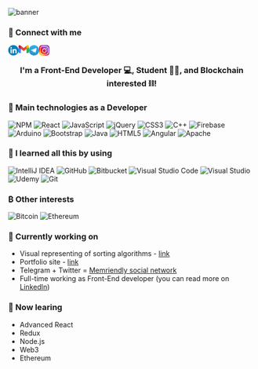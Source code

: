 ![banner](https://i.imgur.com/ifyUDHS.png)

<h3>
🤝 Connect with me
</h3>
<a href="https://www.linkedin.com/in/mykhailo-pomorskyi/"><img align="left" src="https://raw.githubusercontent.com/Pomorskyi/Pomorskyi/main/images/LinkedIn.png" alt="mykhailo-pomorskyi | LinkedIn" width="21px"/></a>

<a href="mailto:mishapomorskyi@gmail.com"><img align="left" src="https://raw.githubusercontent.com/Pomorskyi/Pomorskyi/main/images/gmail.png" alt="mishapomorskyi@gmail.com | Gmail" width="21px"/></a>
<a href="https://t.me/misha_pomorskyi"><img align="left" src="https://raw.githubusercontent.com/Pomorskyi/Pomorskyi/main/images/telegram.png" alt="misha_pomorskyi | Telegram" width="21px"/></a>
<a href="https://www.instagram.com/pomorskyi?r=nametag"><img align="left" src="https://raw.githubusercontent.com/Pomorskyi/Pomorskyi/main/images/instagram.png" alt="pomorskyi | Telegram" width="21px"/></a>

<br />

<h3 align="center">
I'm a Front-End Developer 💻, Student 👨‍🎓, and Blockchain interested ⛓️!
</h3> 

### 💼 Main technologies as a Developer
![NPM](https://img.shields.io/badge/NPM-%23000000.svg?style=for-the-badge&logo=npm&logoColor=white)
![React](https://img.shields.io/badge/react-%2320232a.svg?style=for-the-badge&logo=react&logoColor=%2361DAFB)
![JavaScript](https://img.shields.io/badge/javascript-%23323330.svg?style=for-the-badge&logo=javascript&logoColor=%23F7DF1E)
![jQuery](https://img.shields.io/badge/jquery-%230769AD.svg?style=for-the-badge&logo=jquery&logoColor=white)
![CSS3](https://img.shields.io/badge/css3-%231572B6.svg?style=for-the-badge&logo=css3&logoColor=white)
![C++](https://img.shields.io/badge/c++-%2300599C.svg?style=for-the-badge&logo=c%2B%2B&logoColor=white)
![Firebase](https://img.shields.io/badge/Firebase-039BE5?style=for-the-badge&logo=Firebase&logoColor=white)
![Arduino](https://img.shields.io/badge/-Arduino-00979D?style=for-the-badge&logo=Arduino&logoColor=white)
![Bootstrap](https://img.shields.io/badge/bootstrap-%23563D7C.svg?style=for-the-badge&logo=bootstrap&logoColor=white)
![Java](https://img.shields.io/badge/java-%23ED8B00.svg?style=for-the-badge&logo=java&logoColor=white)
![HTML5](https://img.shields.io/badge/html5-%23E34F26.svg?style=for-the-badge&logo=html5&logoColor=white)
![Angular](https://img.shields.io/badge/angular-%23DD0031.svg?style=for-the-badge&logo=angular&logoColor=white)
![Apache](https://img.shields.io/badge/apache-%23D42029.svg?style=for-the-badge&logo=apache&logoColor=white)

### 🌱 I learned all this by using
![IntelliJ IDEA](https://img.shields.io/badge/IntelliJIDEA-000000.svg?style=for-the-badge&logo=intellij-idea&logoColor=white)
![GitHub](https://img.shields.io/badge/github-%23121011.svg?style=for-the-badge&logo=github&logoColor=white)
![Bitbucket](https://img.shields.io/badge/bitbucket-%230047B3.svg?style=for-the-badge&logo=bitbucket&logoColor=white)
![Visual Studio Code](https://img.shields.io/badge/Visual%20Studio%20Code-0078d7.svg?style=for-the-badge&logo=visual-studio-code&logoColor=white)
![Visual Studio](https://img.shields.io/badge/Visual%20Studio-5C2D91.svg?style=for-the-badge&logo=visual-studio&logoColor=white)
![Udemy](https://img.shields.io/badge/Udemy-A435F0?style=for-the-badge&logo=Udemy&logoColor=white)
![Git](https://img.shields.io/badge/git-%23F05033.svg?style=for-the-badge&logo=git&logoColor=white)

### ₿ Other interests
![Bitcoin](https://img.shields.io/badge/Bitcoin-000?style=for-the-badge&logo=bitcoin&logoColor=white)
![Ethereum](https://img.shields.io/badge/Ethereum-3C3C3D?style=for-the-badge&logo=Ethereum&logoColor=white)

### 🔭 Currently working on 
 - Visual representing of sorting algorithms - [link](https://sorting-6c19a.web.app)
 - Portfolio site - [link](https://pomorskyi.web.app/)
 - Telegram + Twitter = <a href="https://github.com/Pomorskyi/memriendly" target="_blank" rel="noreferrer">Memriendly social network</a>
 - Full-time working as Front-End developer (you can read more on [LinkedIn](https://www.linkedin.com/in/mykhailo-pomorskyi/))

### 📝 Now learing 
 - Advanced React
 - Redux
 - Node.js
 - Web3
 - Ethereum











